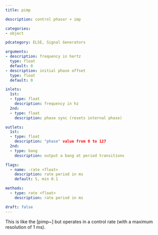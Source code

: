 ```yaml
---
title: pimp

description: control phasor + imp

categories:
- object

pdcategory: ELSE, Signal Generators

arguments:
- description: frequency in hertz
  type: float
  default: 0
- description: initial phase offset
  type: float
  default: 0

inlets:
  1st:
  - type: float
    description: frequency in hz
  2nd:
  - type: float
    description: phase sync (resets internal phase)

outlets:
  1st:
  - type: float
    description: "phase" value from 0 to 127
  2nd:
  - type: bang
    description: output a bang at period transitions

flags:
  - name: -rate <float>
    description: rate period in ms 
    default: 5, min 0.1

methods:
  - type: rate <float>
    description: rate period in ms

draft: false
---
```


This is like the [pimp~] but operates in a control rate (with a maximum resolution of 1 ms).

